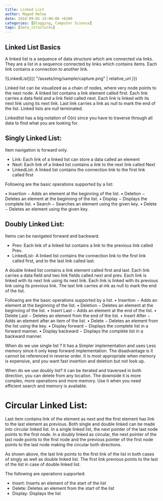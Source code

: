 ```yaml
---
title: Linked List
author: Maged Helmy
date: 2018-09-01 14:00:00 +0100
categories: [Blogging, Computer Science]
tags: [data_structures]
---
```


## Linked List Basics

A linked list is a sequence of data structure which are connected via links. They are a list in a sequence connected by links which contains items. Each link contains a connection to another link.

![LinkedList]({{ "/assets/img/sample/capture.png" | relative_url }})

Linked list can be visualized as a chain of nodes, where very node points to the next node. A linked list contains a link element called first. Each link carries a data field and a link field called next. Each link is linked with its next link using its next link. Last link carries a link as null to mark the end of the list. Linked lists are null terminated.

Linkedlist has a big notation of O(n) since you have to traverse through all data to find what you are looking for.

## Singly Linked List:

Item navigation is forward only.

-	Link: Each link of a linked list can store a data called an element
-	Next: Each link of a linked list contains a link to the next link called Next
-	LinkedList: A linked list contains the connection link to the first link called first

Following are the basic operations supported by a list:

•	Insertion − Adds an element at the beginning of the list.
•	Deletion − Deletes an element at the beginning of the list.
•	Display − Displays the complete list.
•	Search − Searches an element using the given key.
•	Delete − Deletes an element using the given key.

## Doubly Linked List:

Items can be navigated forward and backward.

-	Prev: Each link of a linked list contains a link to the previous link called Prev.
-	LinkedList- A linked list contains the connection link to the first link called first, and to the last link called last.

A double linked list contains a link element called first and last. Each link carries a data field and two link fields called next and prev. Each link is linked with its next link using its next link. Each link is linked with its previous link using its previous link. The last link carries al ink as null to mark the end of the list.

Following are the basic operations supported by a list.
•	Insertion − Adds an element at the beginning of the list.
•	Deletion − Deletes an element at the beginning of the list.
•	Insert Last − Adds an element at the end of the list.
•	Delete Last − Deletes an element from the end of the list.
•	Insert After − Adds an element after an item of the list.
•	Delete − Deletes an element from the list using the key.
•	Display forward − Displays the complete list in a forward manner.
•	Display backward − Displays the complete list in a backward manner.


When do we use single list ? It has a Simpler implementation and uses Less memory since it only keep forward implementation. The disadvantage is it cannot be referenced in reverse order. It is most appropriate when memory is expensive, and you want fast insertion and deletion but not look up.

When do we use doubly list? it can be iterated and traversed in both direction, you can delete from any locaiton. The downside it is more complex, more operations and more memory. Use it when you need efficient search and memory is available.

# Circular Linked List:

Last item contains link of the element as next and the first element has link to the last element as previous. Both single and double linked can be made into circular linked list. In a single linked list, the next pointer of the last node points to the first node. In a doubly linked as circular, the next pointer of the last node points to the first node and the previous pointer of the first node points to the last node making the circular both directions.

As shown above, the last link points to the first link of the list in both cases of singly as well as double linked list. The first link previous points to the last of the list in case of double linked list.

The following are operations supported:

-	Insert: Inserts an element of the start of the list
-	Delete: Deletes an element from the start of the list
-	Display: Displays the list
